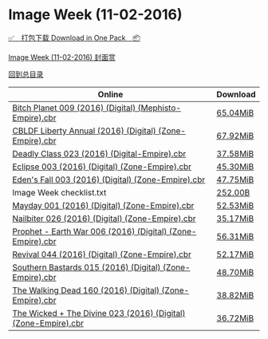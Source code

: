 # Image Week (11-02-2016)

[✅&emsp;打包下载 Download in One Pack&emsp;📦](https://pan.baidu.com/s/1nvDYKgL)

[Image Week (11-02-2016) 封面赏](/https://github.com/alicewish/markdown/blob/master/cover/Image-Week-11-02-2016-Covers.md)



[回到总目录](https://github.com/alicewish/markdown/blob/master/Catalogs.md)



Online | Download
--- | ---
[Bitch Planet 009 (2016) (Digital) (Mephisto-Empire).cbr](https://github.com/alicewish/markdown/blob/master/comic/Bitch-Planet-009-2016-Digital-Mephisto-Empire-cbr.md) | [65.04MiB](https://pan.baidu.com/s/1nvDYKgL#list/path=%2FImage%20Week%202016%20Q4%2FImage%20Week%20%2811-02-2016%29%2F%E3%82%A8%E3%82%A8%E3%82%BD%E3%82%B1%E3%82%B7%E3%82%AF%E3%82%A2%E3%82%A8%E3%82%A8%E3%82%AB%E3%82%A4%E3%82%A6%E3%82%AA%E3%82%AD%E3%82%BF%E3%82%AB%E3%82%B3%E3%82%A4%E3%82%B5%E3%82%AD%E3%82%AD%E3%82%AA%E3%82%BD%E3%82%BF%E3%82%AA%E3%82%AF%E3%82%A2%E3%82%A2%E3%82%B7%E3%82%BD%E3%82%B5%E3%82%B3&parentPath=%2FImage%20Week%202016%20Q4)
[CBLDF Liberty Annual (2016) (Digital) (Zone-Empire).cbr](https://github.com/alicewish/markdown/blob/master/comic/CBLDF-Liberty-Annual-2016-Digital-Zone-Empire-cbr.md) | [67.92MiB](https://pan.baidu.com/s/1nvDYKgL#list/path=%2FImage%20Week%202016%20Q4%2FImage%20Week%20%2811-02-2016%29%2F%E3%82%AF%E3%82%A4%E3%82%B5%E3%82%AB%E3%82%A8%E3%82%B5%E3%82%B3%E3%82%AF%E3%82%AB%E3%82%B7%E3%82%B9%E3%82%AB%E3%82%AB%E3%82%BB%E3%82%B9%E3%82%B7%E3%82%AF%E3%82%B9%E3%82%B1%E3%82%BF%E3%82%BB%E3%82%BF%E3%82%B7%E3%82%B3%E3%82%B1%E3%82%AA%E3%82%B5%E3%82%A6%E3%82%AD%E3%82%BD%E3%82%B9%E3%82%B5&parentPath=%2FImage%20Week%202016%20Q4)
[Deadly Class 023 (2016) (Digital-Empire).cbr](https://github.com/alicewish/markdown/blob/master/comic/Deadly-Class-023-2016-Digital-Empire-cbr.md) | [37.58MiB](https://pan.baidu.com/s/1nvDYKgL#list/path=%2FImage%20Week%202016%20Q4%2FImage%20Week%20%2811-02-2016%29%2F%E3%82%B5%E3%82%AA%E3%82%A4%E3%82%BD%E3%82%BB%E3%82%B7%E3%82%A4%E3%82%B3%E3%82%A2%E3%82%A4%E3%82%BB%E3%82%AD%E3%82%A2%E3%82%A8%E3%82%AA%E3%82%BB%E3%82%B1%E3%82%AD%E3%82%B7%E3%82%BB%E3%82%BF%E3%82%A8%E3%82%BF%E3%82%BB%E3%82%BD%E3%82%A8%E3%82%B7%E3%82%A4%E3%82%AB%E3%82%BB%E3%82%B1%E3%82%BD&parentPath=%2FImage%20Week%202016%20Q4)
[Eclipse 003 (2016) (Digital) (Zone-Empire).cbr](https://github.com/alicewish/markdown/blob/master/comic/Eclipse-003-2016-Digital-Zone-Empire-cbr.md) | [45.30MiB](https://pan.baidu.com/s/1nvDYKgL#list/path=%2FImage%20Week%202016%20Q4%2FImage%20Week%20%2811-02-2016%29%2F%E3%82%AD%E3%82%A6%E3%82%B1%E3%82%B9%E3%82%A4%E3%82%A6%E3%82%B5%E3%82%AB%E3%82%BD%E3%82%AF%E3%82%B1%E3%82%AB%E3%82%BB%E3%82%A8%E3%82%A6%E3%82%BF%E3%82%BF%E3%82%AD%E3%82%BB%E3%82%B3%E3%82%BB%E3%82%A4%E3%82%AF%E3%82%A4%E3%82%AD%E3%82%B5%E3%82%BB%E3%82%B7%E3%82%AF%E3%82%A4%E3%82%A8%E3%82%B3&parentPath=%2FImage%20Week%202016%20Q4)
[Eden's Fall 003 (2016) (Digital) (Zone-Empire).cbr](https://github.com/alicewish/markdown/blob/master/comic/Edens-Fall-003-2016-Digital-Zone-Empire-cbr.md) | [47.75MiB](https://pan.baidu.com/s/1nvDYKgL#list/path=%2FImage%20Week%202016%20Q4%2FImage%20Week%20%2811-02-2016%29%2F%E3%82%B9%E3%82%B9%E3%82%B7%E3%82%A6%E3%82%AA%E3%82%AA%E3%82%B3%E3%82%BB%E3%82%AF%E3%82%AD%E3%82%BB%E3%82%B1%E3%82%B5%E3%82%A8%E3%82%A6%E3%82%A2%E3%82%B1%E3%82%AA%E3%82%AF%E3%82%A2%E3%82%B5%E3%82%A6%E3%82%B7%E3%82%AA%E3%82%A2%E3%82%B7%E3%82%B1%E3%82%B7%E3%82%A6%E3%82%BD%E3%82%B9%E3%82%B5&parentPath=%2FImage%20Week%202016%20Q4)
Image Week checklist.txt | [252.00B](https://pan.baidu.com/s/1nvDYKgL#list/path=%2FImage%20Week%202016%20Q4%2FImage%20Week%20%2811-02-2016%29%2F%E3%82%AD%E3%82%A2%E3%82%A8%E3%82%A2%E3%82%AF%E3%82%AF%E3%82%AB%E3%82%A4%E3%82%AB%E3%82%A8%E3%82%B3%E3%82%AF%E3%82%AB%E3%82%B9%E3%82%BD%E3%82%B5%E3%82%AA%E3%82%A8%E3%82%A4%E3%82%AD%E3%82%A2%E3%82%A6%E3%82%BD%E3%82%BB%E3%82%BB%E3%82%A2%E3%82%B1%E3%82%B3%E3%82%B7%E3%82%A8%E3%82%B3%E3%82%A4&parentPath=%2FImage%20Week%202016%20Q4)
[Mayday 001 (2016) (Digital) (Zone-Empire).cbr](https://github.com/alicewish/markdown/blob/master/comic/Mayday-001-2016-Digital-Zone-Empire-cbr.md) | [52.53MiB](https://pan.baidu.com/s/1nvDYKgL#list/path=%2FImage%20Week%202016%20Q4%2FImage%20Week%20%2811-02-2016%29%2F%E3%82%B1%E3%82%A6%E3%82%A4%E3%82%B9%E3%82%A2%E3%82%B7%E3%82%AA%E3%82%A6%E3%82%A6%E3%82%A8%E3%82%BD%E3%82%B1%E3%82%BB%E3%82%BF%E3%82%BD%E3%82%A8%E3%82%A4%E3%82%AA%E3%82%BB%E3%82%B3%E3%82%AD%E3%82%B1%E3%82%BF%E3%82%B9%E3%82%B1%E3%82%AF%E3%82%AD%E3%82%A8%E3%82%BB%E3%82%A6%E3%82%AD%E3%82%AF&parentPath=%2FImage%20Week%202016%20Q4)
[Nailbiter 026 (2016) (Digital) (Zone-Empire).cbr](https://github.com/alicewish/markdown/blob/master/comic/Nailbiter-026-2016-Digital-Zone-Empire-cbr.md) | [35.17MiB](https://pan.baidu.com/s/1nvDYKgL#list/path=%2FImage%20Week%202016%20Q4%2FImage%20Week%20%2811-02-2016%29%2F%E3%82%AA%E3%82%B9%E3%82%A4%E3%82%B5%E3%82%A4%E3%82%A4%E3%82%A4%E3%82%A6%E3%82%A6%E3%82%BB%E3%82%A2%E3%82%BB%E3%82%BD%E3%82%A8%E3%82%AD%E3%82%AA%E3%82%B1%E3%82%A6%E3%82%B1%E3%82%B5%E3%82%A2%E3%82%A4%E3%82%BB%E3%82%AF%E3%82%AF%E3%82%AA%E3%82%B7%E3%82%B7%E3%82%A8%E3%82%AD%E3%82%B7%E3%82%BF&parentPath=%2FImage%20Week%202016%20Q4)
[Prophet - Earth War 006 (2016) (Digital) (Zone-Empire).cbr](https://github.com/alicewish/markdown/blob/master/comic/Prophet-Earth-War-006-2016-Digital-Zone-Empire-cbr.md) | [56.31MiB](https://pan.baidu.com/s/1nvDYKgL#list/path=%2FImage%20Week%202016%20Q4%2FImage%20Week%20%2811-02-2016%29%2F%E3%82%A6%E3%82%BD%E3%82%B5%E3%82%BD%E3%82%A4%E3%82%AA%E3%82%B1%E3%82%AD%E3%82%A8%E3%82%BD%E3%82%A2%E3%82%A8%E3%82%B3%E3%82%A6%E3%82%B1%E3%82%B1%E3%82%B9%E3%82%AF%E3%82%AB%E3%82%B5%E3%82%BB%E3%82%BF%E3%82%BF%E3%82%BF%E3%82%A4%E3%82%B9%E3%82%AD%E3%82%B3%E3%82%AF%E3%82%A8%E3%82%BF%E3%82%A6&parentPath=%2FImage%20Week%202016%20Q4)
[Revival 044 (2016) (Digital) (Zone-Empire).cbr](https://github.com/alicewish/markdown/blob/master/comic/Revival-044-2016-Digital-Zone-Empire-cbr.md) | [52.17MiB](https://pan.baidu.com/s/1nvDYKgL#list/path=%2FImage%20Week%202016%20Q4%2FImage%20Week%20%2811-02-2016%29%2F%E3%82%A2%E3%82%A8%E3%82%AF%E3%82%A2%E3%82%BB%E3%82%A6%E3%82%AF%E3%82%AD%E3%82%A8%E3%82%BF%E3%82%B5%E3%82%B7%E3%82%AA%E3%82%BD%E3%82%A2%E3%82%B1%E3%82%AA%E3%82%B1%E3%82%B7%E3%82%BF%E3%82%BB%E3%82%BD%E3%82%A4%E3%82%AF%E3%82%A6%E3%82%AA%E3%82%BD%E3%82%A8%E3%82%B9%E3%82%B5%E3%82%AD%E3%82%BF&parentPath=%2FImage%20Week%202016%20Q4)
[Southern Bastards 015 (2016) (Digital) (Zone-Empire).cbr](https://github.com/alicewish/markdown/blob/master/comic/Southern-Bastards-015-2016-Digital-Zone-Empire-cbr.md) | [48.70MiB](https://pan.baidu.com/s/1nvDYKgL#list/path=%2FImage%20Week%202016%20Q4%2FImage%20Week%20%2811-02-2016%29%2F%E3%82%B1%E3%82%AD%E3%82%A8%E3%82%B3%E3%82%BF%E3%82%A2%E3%82%AD%E3%82%B7%E3%82%AA%E3%82%BD%E3%82%A2%E3%82%AD%E3%82%AD%E3%82%B9%E3%82%BF%E3%82%AD%E3%82%BD%E3%82%AB%E3%82%BD%E3%82%B5%E3%82%AA%E3%82%AF%E3%82%A4%E3%82%AA%E3%82%AA%E3%82%A6%E3%82%AD%E3%82%A4%E3%82%B9%E3%82%A4%E3%82%BB%E3%82%A2&parentPath=%2FImage%20Week%202016%20Q4)
[The Walking Dead 160 (2016) (Digital) (Zone-Empire).cbr](https://github.com/alicewish/markdown/blob/master/comic/Walking-Dead-160-2016-Digital-Zone-Empire-cbr.md) | [38.82MiB](https://pan.baidu.com/s/1nvDYKgL#list/path=%2FImage%20Week%202016%20Q4%2FImage%20Week%20%2811-02-2016%29%2F%E3%82%BD%E3%82%B3%E3%82%B7%E3%82%A6%E3%82%B9%E3%82%A6%E3%82%B1%E3%82%B1%E3%82%BD%E3%82%A2%E3%82%B7%E3%82%B3%E3%82%B5%E3%82%AA%E3%82%B5%E3%82%B9%E3%82%A8%E3%82%AF%E3%82%B3%E3%82%AB%E3%82%AA%E3%82%B9%E3%82%A4%E3%82%A8%E3%82%B5%E3%82%BB%E3%82%B9%E3%82%A2%E3%82%A4%E3%82%B1%E3%82%B3%E3%82%AD&parentPath=%2FImage%20Week%202016%20Q4)
[The Wicked + The Divine 023 (2016) (Digital) (Zone-Empire).cbr](https://github.com/alicewish/markdown/blob/master/comic/Wicked-Divine-023-2016-Digital-Zone-Empire-cbr.md) | [36.72MiB](https://pan.baidu.com/s/1nvDYKgL#list/path=%2FImage%20Week%202016%20Q4%2FImage%20Week%20%2811-02-2016%29%2F%E3%82%B5%E3%82%B3%E3%82%A8%E3%82%BD%E3%82%A8%E3%82%B7%E3%82%A6%E3%82%AD%E3%82%AB%E3%82%BB%E3%82%BB%E3%82%B3%E3%82%BF%E3%82%A4%E3%82%AD%E3%82%BB%E3%82%B3%E3%82%AF%E3%82%B5%E3%82%B1%E3%82%A6%E3%82%B9%E3%82%A6%E3%82%A2%E3%82%AA%E3%82%AF%E3%82%BB%E3%82%B3%E3%82%BB%E3%82%AF%E3%82%B3%E3%82%AA&parentPath=%2FImage%20Week%202016%20Q4)